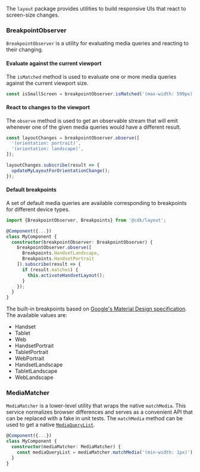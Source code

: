 The `layout` package provides utilities to build responsive UIs that react to screen-size changes. 

### BreakpointObserver

`BreakpointObserver` is a utility for evaluating media queries and reacting to their changing.

#### Evaluate against the current viewport
The `isMatched` method is used to evaluate one or more media queries against the current viewport
size.
```ts
const isSmallScreen = breakpointObserver.isMatched('(max-width: 599px)');
```

#### React to changes to the viewport
The `observe` method is used to get an observable stream that will emit whenever one of the given
media queries would have a different result.
```ts
const layoutChanges = breakpointObserver.observe([
  '(orientation: portrait)',
  '(orientation: landscape)',
]);

layoutChanges.subscribe(result => {
  updateMyLayoutForOrientationChange();
});
```

#### Default breakpoints
A set of default media queries are available corresponding to breakpoints for different device
types.

```ts
import {BreakpointObserver, Breakpoints} from '@cdk/layout';

@Component({...})
class MyComponent {
  constructor(breakpointObserver: BreakpointObserver) {
    breakpointObserver.observe([
      Breakpoints.HandsetLandscape,
      Breakpoints.HandsetPortrait
    ]).subscribe(result => {
      if (result.matches) {
        this.activateHandsetLayout();
      }
    });
  }
}
```

The built-in breakpoints based on [Google's Material Design
specification](https://material.io/guidelines/layout/responsive-ui.html#responsive-ui-breakpoints).
The available values are:
* Handset
* Tablet
* Web
* HandsetPortrait
* TabletPortrait
* WebPortrait
* HandsetLandscape
* TabletLandscape
* WebLandscape


### MediaMatcher
`MediaMatcher` is a lower-level utility that wraps the native `matchMedia`. This service normalizes
browser differences and serves as a convenient API that can be replaced with a fake in unit tests.
The `matchMedia` method can be used to get a native
[`MediaQueryList`](https://developer.mozilla.org/en-US/docs/Web/API/MediaQueryList).

```ts
@Component({...})
class MyComponent {
  constructor(mediaMatcher: MediaMatcher) {
    const mediaQueryList = mediaMatcher.matchMedia('(min-width: 1px)');
  }
}
```

